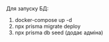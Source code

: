Для запуску БД:
1) docker-compose up -d
2) npx prisma migrate deploy
3) npx prisma db seed (додає адміна)
